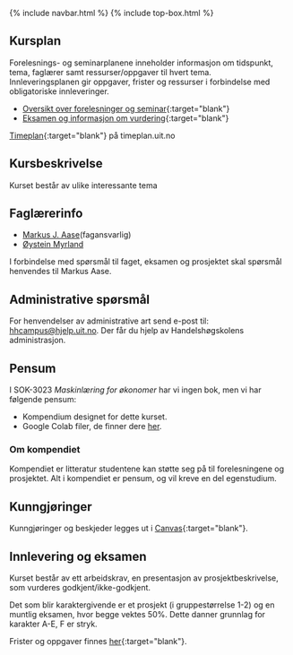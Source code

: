 {% include navbar.html %}  {% include top-box.html %}

## Kursplan  

Forelesnings- og seminarplanene inneholder informasjon om tidspunkt, tema, faglærer samt ressurser/oppgaver til hvert tema.  
Innleveringsplanen gir oppgaver, frister og ressurser i forbindelse med obligatoriske innleveringer.  

- [Oversikt over forelesninger og seminar](forelesningsplan.html){:target="blank"}
- [Eksamen og informasjon om vurdering](eksamen.html){:target="blank"}   


[Timeplan](https://timeplan.uit.no/){:target="blank"} på timeplan.uit.no


## Kursbeskrivelse 


Kurset består av ulike interessante tema  


## Faglærerinfo  
- [Markus J. Aase](https://uit.no/ansatte/person?p_document_id=844489&p_dimension_id=88163)(fagansvarlig)
- [Øystein Myrland](https://uit.no/ansatte/oystein.myrland)

I forbindelse med spørsmål til faget, eksamen og prosjektet skal spørsmål henvendes til Markus Aase.


## Administrative spørsmål

For henvendelser av administrative art send e-post til: <hhcampus@hjelp.uit.no>. Der får du hjelp av Handelshøgskolens administrasjon.


## Pensum
I SOK-3023 *Maskinlæring for økonomer* har vi ingen bok, men vi har følgende pensum:
* Kompendium designet for dette kurset.
* Google Colab filer, de finner dere [her]().

### Om kompendiet
Kompendiet er litteratur studentene kan støtte seg på til forelesningene og prosjektet. Alt i kompendiet er pensum, og vil kreve en del egenstudium.

## Kunngjøringer  

Kunngjøringer og beskjeder legges ut i [Canvas](https://uit.instructure.com/){:target="blank"}.


## Innlevering og eksamen  

Kurset består av ett arbeidskrav, en presentasjon av prosjektbeskrivelse, som vurderes godkjent/ikke-godkjent. 

Det som blir karaktergivende er et prosjekt (i gruppestørrelse 1-2) og en muntlig eksamen, hvor begge vektes 50%. Dette danner grunnlag for karakter A-E, F er stryk.

Frister og oppgaver finnes [her](eksamen.html){:target="blank"}.    
